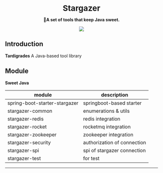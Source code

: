 <p align="center">
	<span style="font-size: 26px;font-weight: bold;">Stargazer</span>
</p>
<p align="center">
	<strong>🍬A set of tools that keep Java sweet.</strong>
</p>

<p align="center">
	<a target="_blank" href="https://www.oracle.com/java/technologies/javase/javase-jdk8-downloads.html">
		<img src="https://img.shields.io/badge/JDK-8+-green.svg" />
	</a>
</p>

## Introduction

**Tardigrades** A Java-based tool library

## Module

**Sweet Java**

| module                        | description                 |
|-------------------------------|-----------------------------|
| spring-boot-starter-stargazer | springboot-based starter    |
| stargazer-common              | enumerations & utils        |
| stargazer-redis               | redis integration           |
| stargazer-rocket              | rocketmq integration        |
| stargazer-zookeeper           | zookeeper integration       |
| stargazer-security            | authorization of connection |
| stargazer-spi                 | spi of stargazer connection |
| stargazer-test                | for test                    |

---
